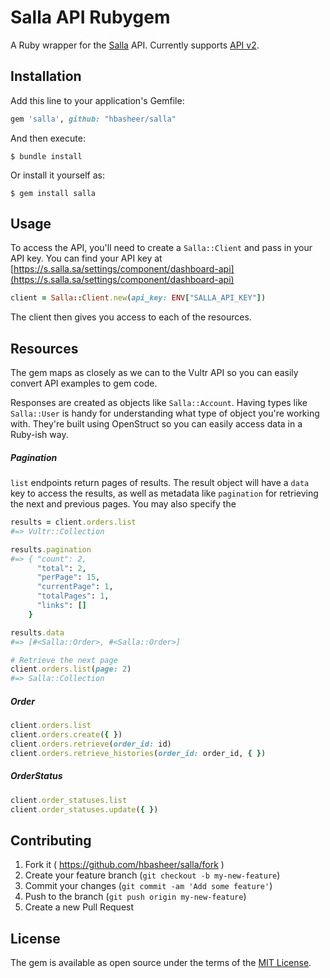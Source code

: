 # Salla API Rubygem

A Ruby wrapper for the [Salla](https://salla.sa/site/) API. Currently supports [API v2](https://docs.salla.dev/docs/merchant/ZG9jOjIzMjE3MjMx-get-started).

## Installation

Add this line to your application's Gemfile:

```ruby
gem 'salla', github: "hbasheer/salla"
```

And then execute:

    $ bundle install

Or install it yourself as:

    $ gem install salla

## Usage

To access the API, you'll need to create a `Salla::Client` and pass in your API key. You can find your API key at [https://s.salla.sa/settings/component/dashboard-api](https://s.salla.sa/settings/component/dashboard-api)

```ruby
client = Salla::Client.new(api_key: ENV["SALLA_API_KEY"])
```

The client then gives you access to each of the resources.

## Resources

The gem maps as closely as we can to the Vultr API so you can easily convert API examples to gem code.

Responses are created as objects like `Salla::Account`. Having types like `Salla::User` is handy for understanding what type of object you're working with. They're built using OpenStruct so you can easily access data in a Ruby-ish way.

##### Pagination

`list` endpoints return pages of results. The result object will have a `data` key to access the results, as well as metadata like `pagination` for retrieving the next and previous pages. You may also specify the

```ruby
results = client.orders.list
#=> Vultr::Collection

results.pagination
#=> { "count": 2,
      "total": 2,
      "perPage": 15,
      "currentPage": 1,
      "totalPages": 1,
      "links": [] 
    }

results.data
#=> [#<Salla::Order>, #<Salla::Order>]

# Retrieve the next page
client.orders.list(page: 2)
#=> Salla::Collection
```

##### Order
```ruby
client.orders.list
client.orders.create({ })
client.orders.retrieve(order_id: id)
client.orders.retrieve_histories(order_id: order_id, { })
```

##### OrderStatus
```ruby
client.order_statuses.list
client.order_statuses.update({ })
```

## Contributing

1. Fork it ( https://github.com/hbasheer/salla/fork )
2. Create your feature branch (`git checkout -b my-new-feature`)
3. Commit your changes (`git commit -am 'Add some feature'`)
4. Push to the branch (`git push origin my-new-feature`)
5. Create a new Pull Request

## License

The gem is available as open source under the terms of the [MIT License](https://opensource.org/licenses/MIT).
